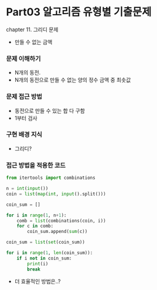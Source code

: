 # Part03 알고리즘 유형별 기출문제
chapter 11. 그리디 문제
- 만들 수 없는 금액


### 문제 이해하기
- N개의 동전.
- N개의 동전으로 만들 수 없는 양의 정수 금액 중 최솟값

### 문제 접근 방법
- 동전으로 만들 수 있는 합 다 구함
- 1부터 검사


### 구현 배경 지식
- 그리디?

### 접근 방법을 적용한 코드
```python
from itertools import combinations

n = int(input())
coin = list(map(int, input().split()))

coin_sum = []

for i in range(1, n+1):
    comb = list(combinations(coin, i))
    for c in comb:
        coin_sum.append(sum(c))

coin_sum = list(set(coin_sum))

for i in range(1, len(coin_sum)):
    if i not in coin_sum:
        print(i)
        break
```
- 더 효율적인 방법은..?